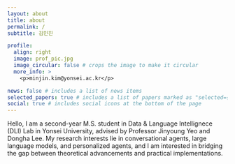 ```yaml
---
layout: about
title: about
permalink: /
subtitle: 김민진

profile:
  align: right
  image: prof_pic.jpg
  image_circular: false # crops the image to make it circular
  more_info: >
    <p>minjin.kim@yonsei.ac.kr</p>

news: false # includes a list of news items
selected_papers: true # includes a list of papers marked as "selected={true}"
social: true # includes social icons at the bottom of the page
---
```



Hello, I am a second-year M.S. student in Data & Language Intellignece (DLI) Lab in Yonsei University, advised by Professor Jinyoung Yeo and Dongha Lee. My research interests lie in conversational agents, large language models, and personalized agents, and I am interested in bridging the gap between theoretical advancements and practical implementations. 

<!-- Write your biography here. Tell the world about yourself. Link to your favorite [subreddit](http://reddit.com). You can put a picture in, too. The code is already in, just name your picture `prof_pic.jpg` and put it in the `img/` folder.

Put your address / P.O. box / other info right below your picture. You can also disable any of these elements by editing `profile` property of the YAML header of your `_pages/about.md`. Edit `_bibliography/papers.bib` and Jekyll will render your [publications page](/al-folio/publications/) automatically.

Link to your social media connections, too. This theme is set up to use [Font Awesome icons](https://fontawesome.com/) and [Academicons](https://jpswalsh.github.io/academicons/), like the ones below. Add your Facebook, Twitter, LinkedIn, Google Scholar, or just disable all of them. -->
